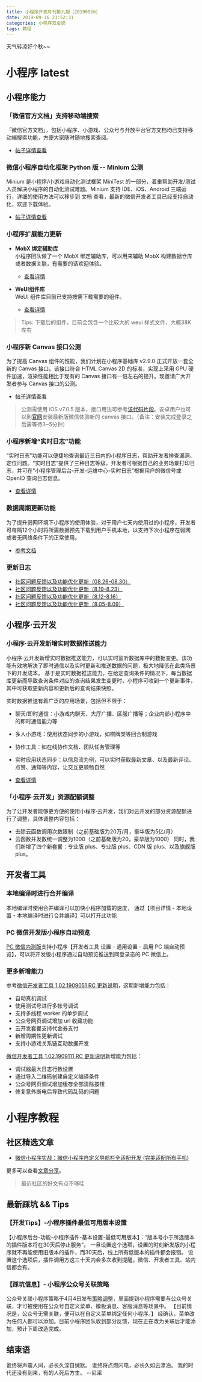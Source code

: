 ```yaml
---
title: 小程序开发月刊第九期（20190916）
date: 2019-09-16 23:52:31
categories: 小程序双皮奶
tags: 教程
---
```

天气转凉好个秋~~
<!--more-->

# 小程序 latest
## 小程序能力
### 「微信官方文档」支持移动端搜索
「微信官方文档」，包括小程序、小游戏、公众号与开放平台官方文档均已支持移动端搜索功能，方便大家随时随地搜索查阅。
- [帖子详情查看](https://developers.weixin.qq.com/community/develop/doc/000ac42c28c718812f092bf1151801)

### 微信小程序自动化框架 Python 版 -- Minium 公测
Minium 是小程序/小游戏自动化测试框架 MiniTest 的一部分，着重帮助开发/测试人员解决小程序的自动化测试难题。Minium 支持 IDE、iOS、Android 三端运行，详细的使用方法可以移步到 文档 查看，最新的微信开发者工具已经支持自动化，欢迎下载体验。
- [帖子详情查看](https://developers.weixin.qq.com/community/develop/doc/000c046e8382102d950940f0953401)

### 小程序扩展能力更新
- **MobX 绑定辅助库**  
小程序团队做了一个 MobX 绑定辅助库，可以用来辅助 MobX 构建数据仓库或者数据关联，有需要的话欢迎体验。
  - [查看详情](https://github.com/wechat-miniprogram/mobx-miniprogram-bindings)

- **WeUI组件库**  
WeUI 组件库目前已支持按需下载需要的组件。
  - [查看详情](https://developers.weixin.qq.com/miniprogram/dev/extended/weui/download.html)
  
> Tips: 下载后的组件，目前会包含一个比较大的 weui 样式文件，大概38K左右

### 小程序新 Canvas 接口公测
为了提高 Canvas 组件的性能，我们计划在小程序基础库 v2.9.0 正式开放一套全新的 Canvas 接口。该接口符合 HTML Canvas 2D 的标准，实现上采用 GPU 硬件加速，渲染性能相比于现有的 Canvas 接口有一倍左右的提升。现邀请广大开发者参与 Canvas 接口的公测。
- [帖子详情查看](https://developers.weixin.qq.com/community/develop/doc/00020a02c2c040114d19a398f5b001)

> 公测需使用 iOS v7.0.5 版本，接口用法可参考[该代码片段](https://developers.weixin.qq.com/s/MdYVhXmB7lak)。安卓用户也可以到[官网](https://weixin.qq.com/)安装最新版微信体验新的 canvas 接口。（备注：安装完成登录之后需等待3~5分钟）

### 小程序新增“实时日志”功能
“实时日志”功能可以便捷地查询最近三日内的小程序日志，帮助开发者排查漏洞、定位问题。“实时日志”提供了三种日志等级，开发者可根据自己的业务场景打印日志，并可在“小程序管理后台-开发-运维中心-实时日志”根据用户的微信号或 OpenID 查询日志信息。
- [查看详情](https://developers.weixin.qq.com/miniprogram/dev/extended/log/)

### 数据周期更新功能
为了提升弱网环境下小程序的使用体验，对于用户七天内使用过的小程序，开发者可每隔12个小时将所需数据预先下载到用户手机本地，以支持下次小程序在弱网或者无网络条件下的正常使用。
- [参考文档](https://developers.weixin.qq.com/miniprogram/dev/framework/ability/background-fetch.html)

### 更新日志
- [社区问题反馈以及功能优化更新（08.26-08.30）](https://developers.weixin.qq.com/community/develop/doc/0008280ec20ac879c919d932556001)  
- [社区问题反馈以及功能优化更新（8.19-8.23）](https://developers.weixin.qq.com/community/develop/doc/00066c5757894889271996e015b001)  
- [社区问题反馈以及功能优化更新（8.12-8.16）](https://developers.weixin.qq.com/community/develop/doc/000c046e8382102d950940f0953401)  
- [社区问题反馈以及功能优化更新（8.05-8.09）](https://developers.weixin.qq.com/community/develop/doc/000ac42c28c718812f092bf1151801)  

## 小程序·云开发
### 小程序·云开发新增实时数据推送能力
小程序·云开发新增实时数据推送能力，可以实时监听数据库中的数据变更。该功能有效地解决了即时通信以及实时更新和推送数据的问题，极大地降低在此类场景下的开发成本。
基于是实时数据推送能力，在给定查询条件的情况下，每当数据库更新而导致查询条件对应的查询结果发生变更时，小程序可收到一个更新事件，其中可获取更新内容和更新后的查询结果快照。

实时数据推送有着广泛的应用场景，包括但不限于：
- 聊天/即时通信：小游戏内聊天、大厅广播、区服广播等；企业内部小程序中的即时通信能力等
- 多人小游戏：使用状态同步的小游戏，如棋牌类等回合制游戏
- 协作工具：如在线协作文档、团队任务管理等
- 实时应用状态同步：以信息流为例，可以实时获取最新文章、以及最新评论、点赞、通知等内容，让交互更顺畅自然

- [查看详情](https://developers.weixin.qq.com/miniprogram/dev/wxcloud/guide/database/realtime.html)

### 「小程序·云开发」资源配额调整
为了让开发者能够更方便的使用小程序·云开发，我们对云开发的部分资源配额进行了调整，具体调整内容包括：
- 去除云函数调用次数限制（之前基础版为20万/月，豪华版为5亿/月）
- 云函数并发数统一调整为1000（之前基础版为20，豪华版为1000）
同时，我们新增了四个新套餐：专业版 plus、专业版 plus、CDN 版 plus、以及旗舰版 plus。

## 开发者工具
### 本地编译时进行合并编译
本地编译时使用合并编译可以加快小程序加载的速度，
通过【项目详情 - 本地设置 - 本地编译时进行合并编译】可以打开此功能

### PC 微信开发版小程序自动预览
[PC 微信内测版](https://dldir1.qq.com/weixin/Windows/WeChat2.7.0_beta.exe)支持小程序【开发者工具 设置 - 通用设置 - 启用 PC 端自动预览】，可以将开发版小程序通过自动预览推送到同登录态的 PC 微信上。

### 更多新增能力
参考[微信开发者工具 1.02.1909051 RC 更新说明](https://developers.weixin.qq.com/community/develop/doc/00066696834858a9d91912c755e401)，这期新增能力包括：
- 自动真机调试
- 使用测试号进行多帐号调试
- 支持多线程 worker 的单步调试
- 公众号网页调试增加 url 收藏功能
- 云开发套餐支持代金券支付
- 新增周期性更新调试
- 支持小游戏关系链互动数据开发

[微信开发者工具 1.02.1909111 RC 更新说明](https://developers.weixin.qq.com/community/develop/doc/00048a4a24c248f64d2974eea5bc01)新增能力包括：
- 调试器最大日志行数设置
- 通过导入二维码创建自定义编译条件
- 公众号网页调试增加缓存全部清除按钮
- 修复意外断电后导致代码乱码的问题

# 小程序教程
## 社区精选文章
- [微信小程序实战：微信小程序自定义导航栏全适配开发 (完美适配所有手机)](https://developers.weixin.qq.com/community/develop/article/doc/00068aec7941f8f57509794be54413)

更多可以查看[文章分享](https://developers.weixin.qq.com/community/develop/article)。

> 最近社区的好文有点不够哇

## 最新踩坑 && Tips
### 【开发Tips】-小程序插件最低可用版本设置
【小程序后台-功能-小程序插件-基本设置-最低可用版本】：“版本号小于所选版本的插件版本将在30天后停止服务”。
一旦设置这个选项，设置的时刻新发版的小程序就不再能使用旧版本的插件，而30天后，线上所有低版本的插件都会报错。
设置这个选项后，插件调用方这三十天内会多次收到提醒，微信、开发者工具、站内信都会有。

### 【踩坑信息】- 小程序公众号关联策略
公众号关联小程序策略于4月4日发布[策略调整](https://developers.weixin.qq.com/community/develop/doc/00008e0564435833bf588fbbb56001)，里面提到小程序需要与公众号关联，才可被使用在公众号自定义菜单、模板消息、客服消息等场景中。
【目前情况是，公众号无需关联，便可以在自定义菜单绑定任何小程序。】
经确认，菜单改为任何人都可以添加。目前小程序团队收到部分反馈，现在正在改为关联后才能添加，预计下周改造完成。


## 结束语
谁终将声震人间，必长久深自缄默。
谁终将点燃闪电，必长久如云漂泊。
我的时代还没有到来，有的人死后方生。
--尼采